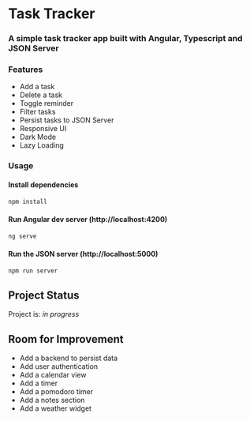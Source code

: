 # Task Tracker
### A simple task tracker app built with Angular, Typescript and JSON Server
### Features
- Add a task
- Delete a task
- Toggle reminder
- Filter tasks
- Persist tasks to JSON Server
- Responsive UI
- Dark Mode
- Lazy Loading
### Usage
 
#### Install dependencies
```bash
npm install
```
#### Run Angular dev server (http://localhost:4200)
```bash
ng serve
```
#### Run the JSON server (http://localhost:5000)
```bash
npm run server
```

## Project Status
Project is: _in progress_

## Room for Improvement
- Add a backend to persist data
- Add user authentication
- Add a calendar view
- Add a timer
- Add a pomodoro timer
- Add a notes section
- Add a weather widget
